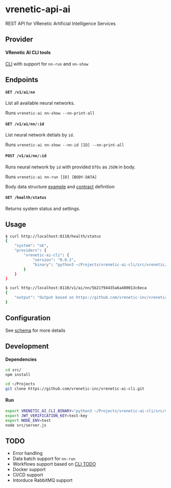 vrenetic-api-ai
===============

REST API for VRenetic Artificial Intelligence Services

Provider
--------

#### VRenetic AI CLI tools
[CLI](https://github.com/vrenetic-inc/vrenetic-ai-cli) with support for `nn-run` and `nn-show`

Endpoints
---------

#### `GET /v1/ai/nn`

List all available neural networks. 

Runs `vrenetic-ai nn-show --nn-print-all`

#### `GET /v1/ai/nn/:id`

List neural network detials by `id`.

Runs `vrenetic-ai nn-show --nn-id [ID] --nn-print-all`

#### `POST /v1/ai/nn/:id`

Runs neural network by `id` with provided `DTOs` as `JSON` in body.

Runs `vrenetic-ai nn-run [ID] [BODY-DATA]`

Body data structure [example](https://github.com/vrenetic-inc/vrenetic-ai-cli#examples) and [contract](https://github.com/vrenetic-inc/vrenetic-ai-cli#contract) definition

#### `GET /health/status`

Returns system status and settings.

Usage
-----

```bash
$ curl http://localhost:8110/health/status
{
    "system": "ok",
    "providers": {
        "vrenetic-ai-cli": {
            "version": "0.0.2",
            "binary": "python3 ~/Projects/vrenetic-ai-cli/src/vrenetic/ai.py"
        }
    }
}
```

```bash
$ curl http://localhost:8110/v1/ai/nn/5b21f94435a6a400013c6eca
{
    "output": "Output based on https://github.com/vrenetic-inc/vrenetic-ai-cli#ai-manifest"
}
```

Configuration
-------------

See [schema](https://github.com/vrenetic-inc/vrenetic-api-ai/blob/master/src/lib/core/config-schema.js) for more details

Development
-----------

#### Dependencies

```bash
cd src/
npm install
```

```bash
cd ~/Projects
git clone https://github.com/vrenetic-inc/vrenetic-ai-cli.git
```

#### Run

```bash
export VRENETIC_AI_CLI_BINARY="python3 ~/Projects/vrenetic-ai-cli/src/vrenetic/ai.py"
export JWT_VERIFICATION_KEY=test-key
export NODE_ENV=test
node src/server.js
```

TODO
----
* Error handling
* Data batch support for `nn-run`
* Workflows support based on [CLI TODO](https://github.com/vrenetic-inc/vrenetic-ai-cli#todo)
* Docker support
* CI/CD support
* Intorduce RabbitMQ support
